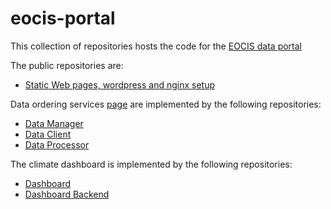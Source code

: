 # eocis-portal

This collection of repositories hosts the code for the [EOCIS data portal](https://eocis.org/portal)

The public repositories are:

* [Static Web pages, wordpress and nginx setup](https://github.com/eocis-portal/portal)

Data ordering services [page](https://eocis.org/portal) are implemented by the following repositories:

* [Data Manager](https://github.com/eocis-portal/data-manager)
* [Data Client](https://github.com/eocis-portal/data-client)
* [Data Processor](https://github.com/eocis-portal/data-processor)

The climate dashboard is implemented by the following repositories:

* [Dashboard](https://github.com/eocis-portal/dashboard)
* [Dashboard Backend](https://github.com/eocis-portal/dashboard-backend)
